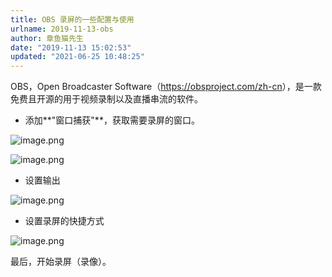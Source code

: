 ```yaml
---
title: OBS 录屏的一些配置与使用
urlname: 2019-11-13-obs
author: 章鱼猫先生
date: "2019-11-13 15:02:53"
updated: "2021-06-25 10:48:25"
---
```


OBS，Open Broadcaster Software（<https://obsproject.com/zh-cn>），是一款免费且开源的用于视频录制以及直播串流的软件。

- 添加\*\*"窗口捕获"\*\*，获取需要录屏的窗口。

![image.png](https://shub-1251708715.cos.ap-guangzhou.myqcloud.com/elog-cookbook-img/Fu1Ih_Vzxv7mn1ycEcpelPKQOpnK.png)

![image.png](https://shub-1251708715.cos.ap-guangzhou.myqcloud.com/elog-cookbook-img/FrE-u1AqIImw9sj0s9Bk8y3xTq6f.png)

- 设置输出

![image.png](https://shub-1251708715.cos.ap-guangzhou.myqcloud.com/elog-cookbook-img/FlW10y9U0hyCVetfPOMYxZPF6S1W.png)

- 设置录屏的快捷方式

![image.png](https://shub-1251708715.cos.ap-guangzhou.myqcloud.com/elog-cookbook-img/FqEPx10QbSos1_a0TKdoRWqMkX9A.png)

最后，开始录屏（录像）。
